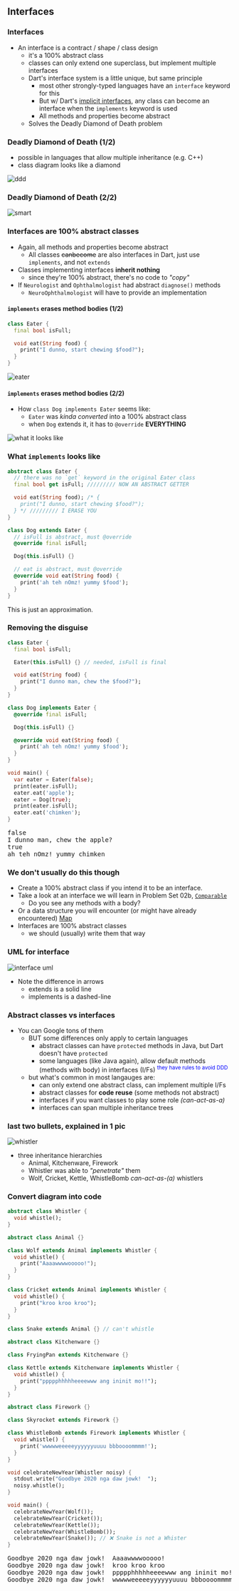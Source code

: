 Interfaces
----------



### Interfaces

* An interface is a contract / shape / class design
  - it's a 100% abstract class
  - classes can only extend one superclass, but implement multiple interfaces
  - Dart's interface system is a little unique, but same principle
    + most other strongly-typed languages have an `interface` keyword for this
    + But w/ Dart's [implicit interfaces](https://dart.dev/guides/language/language-tour#implicit-interfaces),
    any class can become an interface when the `implements` keyword is used
    + All methods and properties become abstract
  - Solves the Deadly Diamond of Death problem



### Deadly Diamond of Death (1/2)

* possible in languages that allow multiple inheritance (e.g. C++) <!-- .element style="font-size: 0.75em" -->
* class diagram looks like a diamond <!-- .element style="font-size: 0.75em" -->

![ddd](images/ddd.png)



### Deadly Diamond of Death (2/2)

![smart](images/smart.jpg)



### Interfaces are 100% abstract classes

* Again, all methods and properties become abstract
  * All classes ~~canbecome~~ are also interfaces in Dart, just use `implements`, and not `extends`
* Classes implementing interfaces **inherit nothing**
  - since they're 100% abstract, there's no code to _"copy"_
* If `Neurologist` and `Ophthalmologist` had abstract `diagnose()` methods
  - `NeuroOphthalmologist` will have to provide an implementation



#### `implements` erases method bodies (1/2)

```dart
class Eater {
  final bool isFull;

  void eat(String food) {
    print("I dunno, start chewing $food?");
  }
}
```

![eater](images/eater.png)



#### `implements` erases method bodies (2/2)

* How `class Dog implements Eater` seems like: <!-- .element style="font-size: 0.95em" -->
  - `Eater` was _kinda converted_ into a 100% abstract class
  - when `Dog` extends it, it has to `@override` **EVERYTHING**

![what it looks like](images/what-it-looks-like.png)



### What `implements` looks like

```dart [1-8 | 10-20]
abstract class Eater {
  // there was no `get` keyword in the original Eater class
  final bool get isFull; ///////// NOW AN ABSTRACT GETTER

  void eat(String food); /* {
    print("I dunno, start chewing $food?");
  } */ ///////// I ERASE YOU
}

class Dog extends Eater {
  // isFull is abstract, must @override
  @override final isFull;

  Dog(this.isFull) {}

  // eat is abstract, must @override
  @override void eat(String food) {
    print('ah teh nOmz! yummy $food');
  }
}
```

This is just an approximation.



### Removing the disguise

```dart [1-9 | 11-19 | 21-28]
class Eater {
  final bool isFull;

  Eater(this.isFull) {} // needed, isFull is final

  void eat(String food) {
    print("I dunno man, chew the $food?");
  }
}

class Dog implements Eater {
  @override final isFull;

  Dog(this.isFull) {}

  @override void eat(String food) {
    print('ah teh nOmz! yummy $food');
  }
}

void main() {
  var eater = Eater(false);
  print(eater.isFull);
  eater.eat('apple');
  eater = Dog(true);
  print(eater.isFull);
  eater.eat('chimken');
}
```

<pre class="fragment">
false
I dunno man, chew the apple?
true
ah teh nOmz! yummy chimken
</pre>



### We don't usually do this though

* Create a 100% abstract class if you intend it to be an interface.
* Take a look at an interface we will learn in Problem Set 02b, [`Comparable`](https://github.com/dart-lang/sdk/blob/caebd6700d5ece73b5566b33ff1daecb91dac500/sdk/lib/core/comparable.dart)
  - Do you see any methods with a body?
* Or a data structure you will encounter (or might have already encountered)
  [Map](https://github.com/dart-lang/sdk/blob/caebd6700d5ece73b5566b33ff1daecb91dac500/sdk/lib/core/map.dart)
* Interfaces are 100% abstract classes
  - we should (usually) write them that way



### UML for interface

![interface uml](images/interface-uml.png)

* Note the difference in arrows
  - extends is a solid line
  - implements is a dashed-line



### Abstract classes vs interfaces

* You can Google tons of them
  - BUT some differences only apply to certain languages
    + abstract classes can have `protected` methods in Java, but Dart doesn't have `protected`
    + some languages (like Java again), allow default methods (methods with body) in interfaces
      (I/Fs) <sup style="color: blue">they have rules to avoid DDD</sup>
  - but what's common in most langauges are:
    + can only extend one abstract class, can implement multiple I/Fs
    + abstract classes for **code reuse** (some methods not abstract)
    + interfaces if you want classes to play some role _(can-act-as-a)_
    + interfaces can span multiple inheritance trees


  
### last two bullets, explained in 1 pic

![whistler](images/whistler.png)

+ three inheritance hierarchies
  - Animal, Kitchenware, Firework
  - Whistler was able to _"penetrate"_ them
  - Wolf, Cricket, Kettle, WhistleBomb _can-act-as-(a)_ whistlers



### Convert diagram into code

```dart [1-3 | 5-17 | 19 | 21-29 | 31-39 | 41-52]
abstract class Whistler {
  void whistle();
}

abstract class Animal {}

class Wolf extends Animal implements Whistler {
  void whistle() {
    print("Aaaawwwwooooo!");
  }
}

class Cricket extends Animal implements Whistler {
  void whistle() {
    print("kroo kroo kroo");
  }
}

class Snake extends Animal {} // can't whistle

abstract class Kitchenware {}

class FryingPan extends Kitchenware {}

class Kettle extends Kitchenware implements Whistler {
  void whistle() {
    print("ppppphhhhheeeewww ang ininit mo!!");
  }
}

abstract class Firework {}

class Skyrocket extends Firework {}

class WhistleBomb extends Firework implements Whistler {
  void whistle() {
    print('wwwwweeeeeyyyyyyuuuu bbboooommmm!');
  }
}

void celebrateNewYear(Whistler noisy) {
  stdout.write("Goodbye 2020 nga daw jowk!  ");
  noisy.whistle();
}

void main() {
  celebrateNewYear(Wolf());
  celebrateNewYear(Cricket());
  celebrateNewYear(Kettle());
  celebrateNewYear(WhistleBomb());
  celebrateNewYear(Snake()); // ❌ Snake is not a Whister
}
```

<pre>
Goodbye 2020 nga daw jowk!  Aaaawwwwooooo!
Goodbye 2020 nga daw jowk!  kroo kroo kroo
Goodbye 2020 nga daw jowk!  ppppphhhhheeeewww ang ininit mo!!
Goodbye 2020 nga daw jowk!  wwwwweeeeeyyyyyyuuuu bbboooommmm!
</pre>